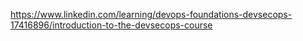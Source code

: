 https://www.linkedin.com/learning/devops-foundations-devsecops-17416896/introduction-to-the-devsecops-course